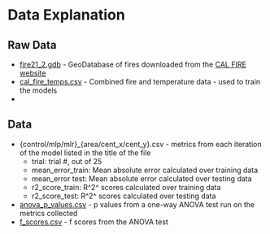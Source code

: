 # Data Explanation
## Raw Data
-  [fire21_2.gdb](raw-data/fire21_2.gdb/) - GeoDatabase of fires downloaded from the [CAL FIRE website](https://web.archive.org/web/20230527011914/https://www.fire.ca.gov/what-we-do/fire-resource-assessment-program/fire-perimeters)
- [cal_fire_temps.csv](raw-data/cal_fire_temps.csv) - Combined fire and temperature data - used to train the models 
- 

## Data
*  {control/mlp/mlr}_{area/cent_x/cent_y}.csv - metrics from each iteration of the model listed in the title of the file
    - trial: trial #, out of 25
    - mean_error_train: Mean absolute error calculated over training data
    - mean_error test: Mean absolute error calculated over testing data
    - r2_score_train: R^2^ scores calculated over training data
    - r2_score_test: R^2^ scores calculated over testing data
* [anova_p_values.csv](anova_p_values.csv) - p values from a one-way ANOVA test run on the metrics collected
* [f_scores.csv](f_scores.csv) - f scores from the ANOVA test